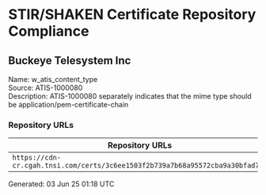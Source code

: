 # STIR/SHAKEN Certificate Repository Compliance

## Buckeye Telesystem Inc

Name: w_atis_content_type\
Source: ATIS-1000080\
Description: ATIS-1000080 separately indicates that the mime type should be application/pem-certificate-chain
### Repository URLs

| Repository URLs | Not After |  Problems | Link |
|-----------------|-----------|-----------|------|
| `https://cdn-cr.cgah.tnsi.com/certs/3c6ee1503f2b739a7b68a95572cba9a30bfad75f` | 20&#160;Jun&#160;24&#160;15:05&#160;UTC | true | [view](../../REPOS/973c43125cb4264a40bc12f35783777b3b6e2abf/README.md) |


Generated: 03 Jun 25 01:18 UTC